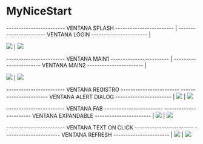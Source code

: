 # MyNiceStart

------------------------ VENTANA SPLASH ------------------------                |                               ----------------------- VENTANA LOGIN ----------------------- |

![](app/img/Captura.PNG) | ![](app/img/Captura1.PNG)

------------------------ VENTANA MAIN1 ------------------------                |                              ----------------------- VENTANA MAIN2 ----------------------- |

![](app/img/Captura0.PNG) | ![](app/img/Captura3.PNG)

------------------------ VENTANA REGISTRO ------------------------                                            ----------------------- VENTANA ALERT DIALOG ----------------------- |
![](app/img/Captura2.PNG)  |  ![](app/img/alerta.png)


------------------------ VENTANA FAB ------------------------                                            ----------------------- VENTANA EXPANDABLE ----------------------- |
![](app/img/fab.png)  |  ![](app/img/expansable.png)

------------------------ VENTANA TEXT ON CLICK ------------------------                                            ----------------------- VENTANA REFRESH ----------------------- |
![](app/img/scrolltext.png)  |  ![](app/img/undo.PNG)